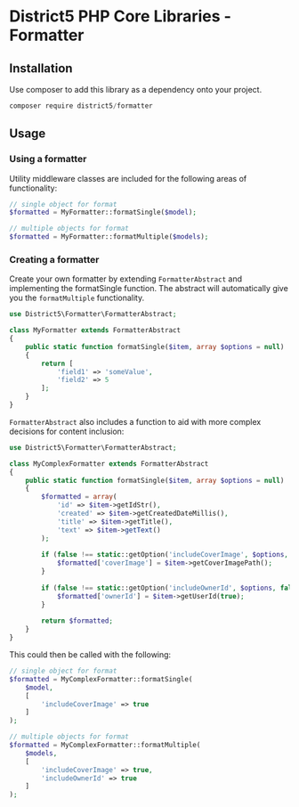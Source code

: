 # District5 PHP Core Libraries - Formatter

## Installation
Use composer to add this library as a dependency onto your project.

```javascript
composer require district5/formatter
```

## Usage
### Using a formatter
Utility middleware classes are included for the following areas of functionality:
```php
// single object for format
$formatted = MyFormatter::formatSingle($model);

// multiple objects for format
$formatted = MyFormatter::formatMultiple($models);
```

### Creating a formatter
Create your own formatter by extending `FormatterAbstract` and implementing the formatSingle function. The abstract will automatically give you the `formatMultiple` functionality.
```php
use District5\Formatter\FormatterAbstract;

class MyFormatter extends FormatterAbstract
{
    public static function formatSingle($item, array $options = null)
    {
        return [
            'field1' => 'someValue',
            'field2' => 5
        ];
    }
}
```
`FormatterAbstract` also includes a function to aid with more complex decisions for content inclusion:
```php
use District5\Formatter\FormatterAbstract;

class MyComplexFormatter extends FormatterAbstract
{
    public static function formatSingle($item, array $options = null)
    {
        $formatted = array(
            'id' => $item->getIdStr(),
            'created' => $item->getCreatedDateMillis(),
            'title' => $item->getTitle(),
            'text' => $item->getText()
        );
        
        if (false !== static::getOption('includeCoverImage', $options, false)) {
            $formatted['coverImage'] = $item->getCoverImagePath();
        }
        
        if (false !== static::getOption('includeOwnerId', $options, false)) {
            $formatted['ownerId'] = $item->getUserId(true);
        }
        
        return $formatted;
    }
}
```
This could then be called with the following:
```php
// single object for format
$formatted = MyComplexFormatter::formatSingle(
    $model,
    [
        'includeCoverImage' => true
    ]
);

// multiple objects for format
$formatted = MyComplexFormatter::formatMultiple(
    $models,
    [
        'includeCoverImage' => true,
        'includeOwnerId' => true
    ]
);
```
